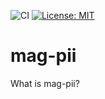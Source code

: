 ![CI](https://github.com/ehom/mag-pii/workflows/CI/badge.svg)
[![License: MIT](https://img.shields.io/badge/License-MIT-yellow.svg)](https://opensource.org/licenses/MIT)

# mag-pii

What is mag-pii?
